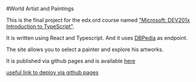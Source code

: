 #World Artist and Paintings

This is the final project for the edx.ord course named ["Microsoft: DEV201x Introduction to TypeScript"](https://courses.edx.org/courses/course-v1:Microsoft+DEV201x+2015_T2).

It is written using React and Typescript. And it uses [DBPedia](http://dbpedia.org/) as endpoint.

The site allows you to select a painter and explore his artworks.

It is published via github pages and is available [here](http://ggarek.github.io/dev201x-final-project/)


[useful link to deploy via github pages](https://gist.github.com/cobyism/4730490)

